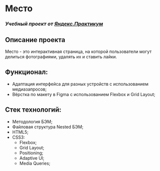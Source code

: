 # Место
### *Учебный проект от [Яндекс.Практикум](https://practicum.yandex.ru/web/)*

## Описание проекта
Место - это интерактивная страница, на которой пользователи могут делиться фотографиями, удалять их и ставить лайки.


## Функционал:
- Адаптация интерфейса для разных устройств с использованием медиазапросов;
- Вёрстка по макету в Figma с использованием Flexbox и Grid Layout;

## Стек технологий:
- Методология БЭМ;
- Файловая структура Nested БЭМ;
- HTML5;
- CSS3:
  - Flexbox;
  - Grid Layout;
  - Positioning;
  - Adaptive UI;
  - Media Queries;



